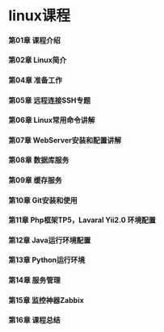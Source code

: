 # linux课程

#### 第01章 课程介绍
#### 第02章 Linux简介
#### 第04章 准备工作
#### 第05章 远程连接SSH专题
#### 第06章 Linux常用命令讲解
#### 第07章 WebServer安装和配置讲解
#### 第08章 数据库服务
#### 第09章 缓存服务
#### 第10章 Git安装和使用
#### 第11章 Php框架TP5，Lavaral  Yii2.0 环境配置
#### 第12章 Java运行环境配置
#### 第13章 Python运行环境
#### 第14章 服务管理
#### 第15章 监控神器Zabbix
#### 第16章 课程总结